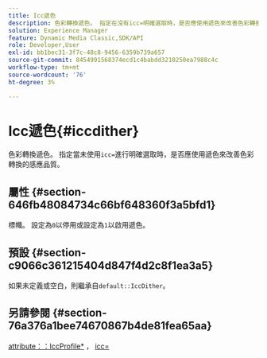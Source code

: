 ```yaml
---
title: Icc遞色
description: 色彩轉換遞色。 指定在沒有icc=明確選取時，是否應使用遞色來改善色彩轉換的感應品質。
solution: Experience Manager
feature: Dynamic Media Classic,SDK/API
role: Developer,User
exl-id: bb1bec31-3f7c-48c8-9456-6359b739a657
source-git-commit: 8454991568374ecd1c4babdd3210250ea7988c4c
workflow-type: tm+mt
source-wordcount: '76'
ht-degree: 3%

---
```


# Icc遞色{#iccdither}

色彩轉換遞色。 指定當未使用`icc=`進行明確選取時，是否應使用遞色來改善色彩轉換的感應品質。

## 屬性 {#section-646fb48084734c66bf648360f3a5bfd1}

標幟。 設定為`0`以停用或設定為`1`以啟用遞色。

## 預設 {#section-c9066c361215404d847f4d2c8f1ea3a5}

如果未定義或空白，則繼承自`default::IccDither`。

## 另請參閱 {#section-76a376a1bee74670867b4de81fea65aa}

[attribute：：IccProfile*](../../../../../ir-api/material-cat/image-rendering-api-ref/c-ir-material-catalog/c-ir-attributes-reference/r-ir-iccprofilecmyk.md#reference-55aead2d924847ffbd1be4c46add7127) ， [icc=](../../../../../ir-api/http-protocol/image-rendering-api-ref/c-ir-http-protocol-ref/c-ir-http-protocol-command-reference/r-ir-icc.md#reference-86a2fff3cef24982ad2063d977a16e06)

